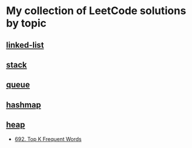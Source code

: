 # My collection of LeetCode solutions by topic

## [linked-list](linked-list/)

## [stack](stack/)

## [queue](queue/)

## [hashmap](hashmap/)

## [heap](heap/)
+ [692. Top K Frequent Words](heap/692-Top_K_Frequent_Words/)
